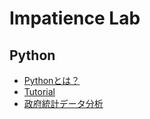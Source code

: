 # Impatience Lab

## Python

* [Pythonとは？](python/README.md)
* [Tutorial](python/Tutorial.md)
* [政府統計データ分析](python/MaternalAge.md)
